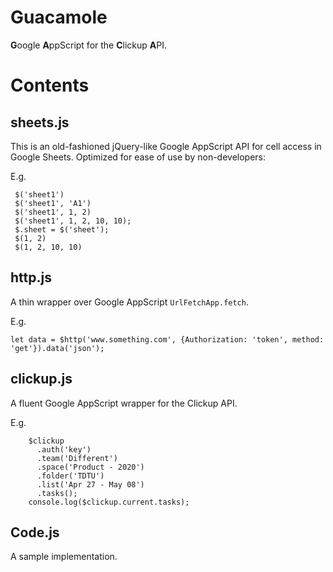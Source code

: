 # Guacamole

<strong>G</strong>oogle <strong>A</strong>ppScript for the <strong>C</strong>lickup <strong>A</strong>PI.

# Contents

## sheets.js

This is an old-fashioned jQuery-like Google AppScript API for cell access in Google Sheets. Optimized for ease of use by non-developers:

E.g.
```
 $('sheet1')
 $('sheet1', 'A1')
 $('sheet1', 1, 2)
 $('sheet1', 1, 2, 10, 10);
 $.sheet = $('sheet');
 $(1, 2)
 $(1, 2, 10, 10)
```

## http.js

A thin wrapper over Google AppScript `UrlFetchApp.fetch`.

E.g.
```
let data = $http('www.something.com', {Authorization: 'token', method: 'get'}).data('json');
```

## clickup.js

A fluent Google AppScript wrapper for the Clickup API.

E.g.
```
    $clickup
      .auth('key')
      .team('Different')
      .space('Product - 2020')
      .folder('TDTU')
      .list('Apr 27 - May 08')
      .tasks();
    console.log($clickup.current.tasks);
```

## Code.js

A sample implementation.
